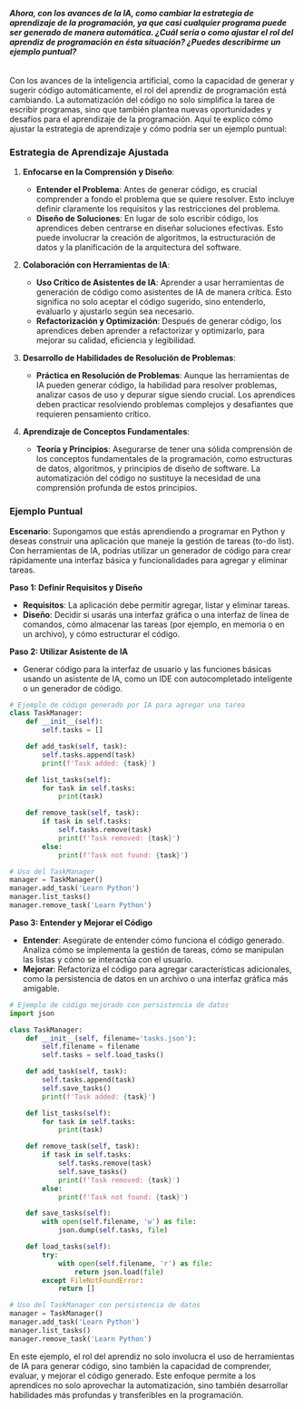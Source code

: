 <i><b>Ahora, con los avances de la IA, como cambiar la estrategia de aprendizaje de la programación, ya que casi cualquier programa puede ser generado de manera automática. ¿Cuál sería o como ajustar el rol del aprendiz de programación en ésta situación? ¿Puedes describirme un ejemplo puntual?</b></i>
<br/><br/><br/>
Con los avances de la inteligencia artificial, como la capacidad de generar y sugerir código automáticamente, el rol del aprendiz de programación está cambiando. La automatización del código no solo simplifica la tarea de escribir programas, sino que también plantea nuevas oportunidades y desafíos para el aprendizaje de la programación. Aquí te explico cómo ajustar la estrategia de aprendizaje y cómo podría ser un ejemplo puntual:

### Estrategia de Aprendizaje Ajustada

1. **Enfocarse en la Comprensión y Diseño**:
   - **Entender el Problema**: Antes de generar código, es crucial comprender a fondo el problema que se quiere resolver. Esto incluye definir claramente los requisitos y las restricciones del problema.
   - **Diseño de Soluciones**: En lugar de solo escribir código, los aprendices deben centrarse en diseñar soluciones efectivas. Esto puede involucrar la creación de algoritmos, la estructuración de datos y la planificación de la arquitectura del software.

2. **Colaboración con Herramientas de IA**:
   - **Uso Crítico de Asistentes de IA**: Aprender a usar herramientas de generación de código como asistentes de IA de manera crítica. Esto significa no solo aceptar el código sugerido, sino entenderlo, evaluarlo y ajustarlo según sea necesario.
   - **Refactorización y Optimización**: Después de generar código, los aprendices deben aprender a refactorizar y optimizarlo, para mejorar su calidad, eficiencia y legibilidad.

3. **Desarrollo de Habilidades de Resolución de Problemas**:
   - **Práctica en Resolución de Problemas**: Aunque las herramientas de IA pueden generar código, la habilidad para resolver problemas, analizar casos de uso y depurar sigue siendo crucial. Los aprendices deben practicar resolviendo problemas complejos y desafiantes que requieren pensamiento crítico.

4. **Aprendizaje de Conceptos Fundamentales**:
   - **Teoría y Principios**: Asegurarse de tener una sólida comprensión de los conceptos fundamentales de la programación, como estructuras de datos, algoritmos, y principios de diseño de software. La automatización del código no sustituye la necesidad de una comprensión profunda de estos principios.

### Ejemplo Puntual

**Escenario**: Supongamos que estás aprendiendo a programar en Python y deseas construir una aplicación que maneje la gestión de tareas (to-do list). Con herramientas de IA, podrías utilizar un generador de código para crear rápidamente una interfaz básica y funcionalidades para agregar y eliminar tareas.

**Paso 1: Definir Requisitos y Diseño**
- **Requisitos**: La aplicación debe permitir agregar, listar y eliminar tareas.
- **Diseño**: Decidir si usarás una interfaz gráfica o una interfaz de línea de comandos, cómo almacenar las tareas (por ejemplo, en memoria o en un archivo), y cómo estructurar el código.

**Paso 2: Utilizar Asistente de IA**
- Generar código para la interfaz de usuario y las funciones básicas usando un asistente de IA, como un IDE con autocompletado inteligente o un generador de código.

```python
# Ejemplo de código generado por IA para agregar una tarea
class TaskManager:
    def __init__(self):
        self.tasks = []

    def add_task(self, task):
        self.tasks.append(task)
        print(f'Task added: {task}')

    def list_tasks(self):
        for task in self.tasks:
            print(task)

    def remove_task(self, task):
        if task in self.tasks:
            self.tasks.remove(task)
            print(f'Task removed: {task}')
        else:
            print(f'Task not found: {task}')

# Uso del TaskManager
manager = TaskManager()
manager.add_task('Learn Python')
manager.list_tasks()
manager.remove_task('Learn Python')
```

**Paso 3: Entender y Mejorar el Código**
- **Entender**: Asegúrate de entender cómo funciona el código generado. Analiza cómo se implementa la gestión de tareas, cómo se manipulan las listas y cómo se interactúa con el usuario.
- **Mejorar**: Refactoriza el código para agregar características adicionales, como la persistencia de datos en un archivo o una interfaz gráfica más amigable. 

```python
# Ejemplo de código mejorado con persistencia de datos
import json

class TaskManager:
    def __init__(self, filename='tasks.json'):
        self.filename = filename
        self.tasks = self.load_tasks()

    def add_task(self, task):
        self.tasks.append(task)
        self.save_tasks()
        print(f'Task added: {task}')

    def list_tasks(self):
        for task in self.tasks:
            print(task)

    def remove_task(self, task):
        if task in self.tasks:
            self.tasks.remove(task)
            self.save_tasks()
            print(f'Task removed: {task}')
        else:
            print(f'Task not found: {task}')

    def save_tasks(self):
        with open(self.filename, 'w') as file:
            json.dump(self.tasks, file)

    def load_tasks(self):
        try:
            with open(self.filename, 'r') as file:
                return json.load(file)
        except FileNotFoundError:
            return []

# Uso del TaskManager con persistencia de datos
manager = TaskManager()
manager.add_task('Learn Python')
manager.list_tasks()
manager.remove_task('Learn Python')
```

En este ejemplo, el rol del aprendiz no solo involucra el uso de herramientas de IA para generar código, sino también la capacidad de comprender, evaluar, y mejorar el código generado. Este enfoque permite a los aprendices no solo aprovechar la automatización, sino también desarrollar habilidades más profundas y transferibles en la programación.

